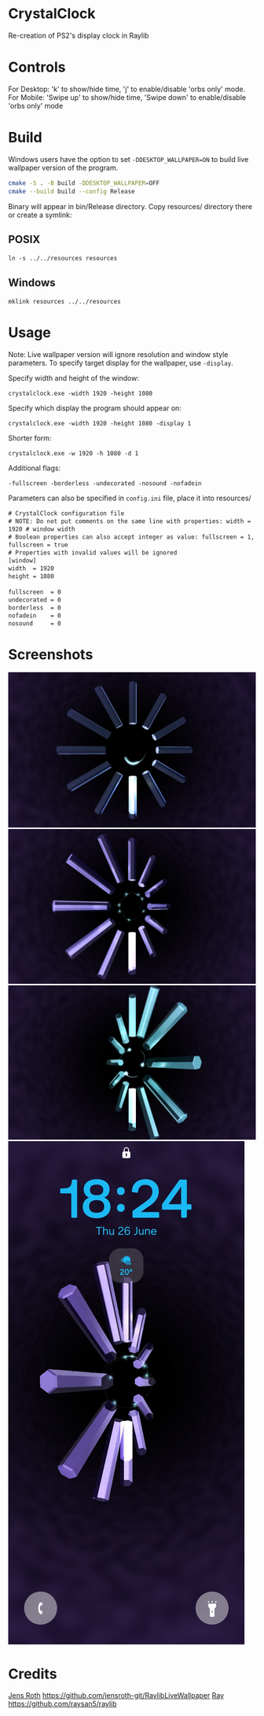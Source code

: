 # CrystalClock
Re-creation of PS2's display clock in Raylib
# Controls
For Desktop: 'k' to show/hide time, 'j' to enable/disable 'orbs only' mode.\
For Mobile: 'Swipe up' to show/hide time, 'Swipe down' to enable/disable 'orbs only' mode
# Build
Windows users have the option to set `-DDESKTOP_WALLPAPER=ON` to build 
live wallpaper version of the program.
``` bash
cmake -S . -B build -DDESKTOP_WALLPAPER=OFF
cmake --build build --config Release
```
Binary will appear in bin/Release directory. Copy resources/ directory there or create a symlink:
## POSIX
```
ln -s ../../resources resources 
```
## Windows
```
mklink resources ../../resources
```
# Usage
Note: 
Live wallpaper version will ignore resolution and window style parameters. To specify target display for the wallpaper, use `-display`.

Specify width and height of the window:
```
crystalclock.exe -width 1920 -height 1080
```
Specify which display the program should appear on:
```
crystalclock.exe -width 1920 -height 1080 -display 1
```
Shorter form:
```
crystalclock.exe -w 1920 -h 1080 -d 1
```
Additional flags:
```
-fullscreen -borderless -undecorated -nosound -nofadein
```
Parameters can also be specified in `config.ini` file, place it into resources/
```
# CrystalClock configuration file
# NOTE: Do not put comments on the same line with properties: width = 1920 # window width
# Boolean properties can also accept integer as value: fullscreen = 1, fullscreen = true
# Properties with invalid values will be ignored
[window]
width  = 1920
height = 1080

fullscreen  = 0
undecorated = 0
borderless  = 0
nofadein    = 0
nosound     = 0
```
# Screenshots
![Clock1](/images/clock1.png "Clock preview")
![Clock2](/images/clock2.png "Clock preview")
![Clock3](/images/clock3.png "Clock preview")
![Clock4](/images/clock4.jpg "Clock preview")

# Credits
[Jens Roth](https://github.com/jensroth-git) https://github.com/jensroth-git/RaylibLiveWallpaper
[Ray](https://github.com/raysan5) https://github.com/raysan5/raylib